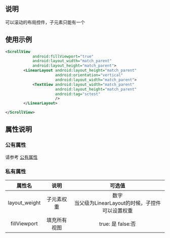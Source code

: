## 说明
可以滚动的布局控件，子元素只能有一个
## 使用示例
```xml
<ScrollView
            android:fillViewport="true"
            android:layout_width="match_parent"
            android:layout_height="match_parent">
        <LinearLayout android:layout_height="match_parent"
                      android:orientation="vertical"
                      android:layout_width="match_parent">
            <TextView android:layout_width="match_parent"
                      android:layout_height="match_parent"
                      android:tag="sctest"
                      />
        </LinearLayout>

</ScrollView>

```

## 属性说明

### 公有属性
请参考 [公有属性](/zh-cn/funcs/ui-native-view.md#公有属性)

### 私有属性

| 属性名 | 说明 | 可选值 |
| :------: | :------: | :------: |
| layout_weight | 子元素权重 | 数字<br/>当父级为LinearLayout的时候，子控件可以设置权重|
| fillViewport | 填充所有视图 | true: 是 false:否 |